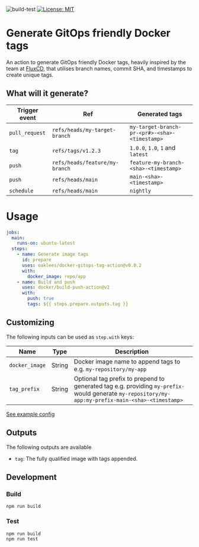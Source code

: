 
![build-test](https://github.com/oaklees/docker-gitops-tag-action/workflows/build-test/badge.svg)
[![License: MIT](https://img.shields.io/badge/License-MIT-yellow.svg)](https://opensource.org/licenses/MIT)

#  Generate GitOps friendly Docker tags

An action to generate GitOps friendly Docker tags, heavily inspired by the team at [FluxCD](https://fluxcd.io/docs/guides/sortable-image-tags/#other-things-to-include-in-the-image-tag), that utilises branch names, commit SHA, and timestamps to create unique tags.

## What will it generate?

| Trigger event  | Ref                            | Generated tags                                |
|----------------|--------------------------------|-----------------------------------------------|
| `pull_request` | `refs/heads/my-target-branch`  | `my-target-branch-pr-<pr#>-<sha>-<timestamp>` |
| `tag`          | `refs/tags/v1.2.3`             | `1.0.0`, `1.0`, `1` and `latest`              |
| `push`         | `refs/heads/feature/my-branch` | `feature-my-branch-<sha>-<timestamp>`         |
| `push`         | `refs/heads/main`              | `main-<sha>-<timestamp>`                      |
| `schedule`     | `refs/heads/main`              | `nightly`                                     |

# Usage

```yaml
jobs:
  main:
    runs-on: ubuntu-latest
  steps:
    - name: Generate image tags
      id: prepare
      uses: oaklees/docker-gitops-tag-action@v0.0.2
      with:
        docker_image: repo/app
    - name: Build and push
      uses: docker/build-push-action@v2
      with:
        push: true
        tags: ${{ steps.prepare.outputs.tag }}
```

## Customizing

The following inputs can be used as `step.with` keys:

| Name           | Type      | Description                                                                                                                                        |
|----------------|-----------|----------------------------------------------------------------------------------------------------------------------------------------------------|
| `docker_image` | String    | Docker image name to append tags to e.g. `my-repository/my-app`                                                                                    |
| `tag_prefix`   | String    | Optional tag prefix to prepend to generated tag e.g. providing `my-prefix-` would generate `my-repository/my-app:my-prefix-main-<sha>-<timestamp>` |

[See example config](.github/workflows/test.yml)

## Outputs

The following outputs are available

* `tag`: The fully qualified image with tags appended.

## Development

### Build
```
npm run build
```

### Test

```
npm run build
npm run test
```
